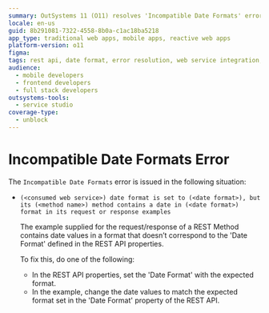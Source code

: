 ```yaml
---
summary: OutSystems 11 (O11) resolves 'Incompatible Date Formats' errors by aligning REST API and method date formats.
locale: en-us
guid: 8b291081-7322-4558-8b0a-c1ac18ba5218
app_type: traditional web apps, mobile apps, reactive web apps
platform-version: o11
figma:
tags: rest api, date format, error resolution, web service integration, api development
audience:
  - mobile developers
  - frontend developers
  - full stack developers
outsystems-tools:
  - service studio
coverage-type:
  - unblock
---
```


# Incompatible Date Formats Error

The `Incompatible Date Formats` error is issued in the following situation:

* `(<consumed web service>) date format is set to (<date format>), but its (<method name>) method contains a date in (<date format>) format in its request or response examples`
  
    The example supplied for the request/response of a REST Method contains date values in a format that doesn’t correspond to the 'Date Format' defined in the REST API properties.

    To fix this, do one of the following:

    * In the REST API properties, set the 'Date Format' with the expected format.
    * In the example, change the date values to match the expected format set in the 'Date Format' property of the REST API.
